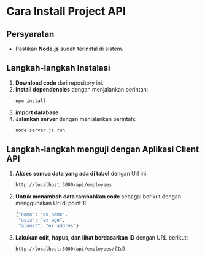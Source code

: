 # Cara Install Project API

## Persyaratan
- Pastikan **Node.js** sudah terinstal di sistem.

## Langkah-langkah Instalasi
1. **Download code** dari repository ini.
2. **Install dependencies** dengan menjalankan perintah:
   ```sh
   npm install
3. **import database**
4. **Jalankan server** dengan menjalankan perintah:
   ```sh
   node server.js run

## Langkah-langkah menguji dengan Aplikasi Client API
1. **Akses semua data yang ada di tabel** dengan Url ini:
   ```sh
   http://localhost:3000/api/employees
2. **Untuk menambah data tambahkan code** sebagai berikut dengan menggunakan Url di point 1:
   ```sh
   {"nama": "ex name",
    "usia": "ex age",
    "alamat": "ex addres"} 
3. **Lakukan edit, hapus, dan lihat berdasarkan ID** dengan URL berikut:
   ```sh
   http://localhost:3000/api/employees/{Id}

 
